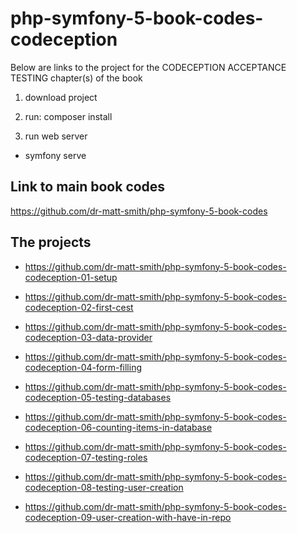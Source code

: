 # php-symfony-5-book-codes-codeception

Below are links to the project for the CODECEPTION ACCEPTANCE TESTING chapter(s) of the book

1. download project

1. run: composer install

1. run web server

  - symfony serve

## Link to main book codes

https://github.com/dr-matt-smith/php-symfony-5-book-codes

## The projects

- https://github.com/dr-matt-smith/php-symfony-5-book-codes-codeception-01-setup

- https://github.com/dr-matt-smith/php-symfony-5-book-codes-codeception-02-first-cest

- https://github.com/dr-matt-smith/php-symfony-5-book-codes-codeception-03-data-provider

- https://github.com/dr-matt-smith/php-symfony-5-book-codes-codeception-04-form-filling

- https://github.com/dr-matt-smith/php-symfony-5-book-codes-codeception-05-testing-databases

- https://github.com/dr-matt-smith/php-symfony-5-book-codes-codeception-06-counting-items-in-database

- https://github.com/dr-matt-smith/php-symfony-5-book-codes-codeception-07-testing-roles

- https://github.com/dr-matt-smith/php-symfony-5-book-codes-codeception-08-testing-user-creation

- https://github.com/dr-matt-smith/php-symfony-5-book-codes-codeception-09-user-creation-with-have-in-repo









